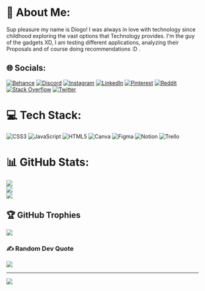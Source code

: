 # 💫 About Me:

Sup pleasure my name is Diogo! I was always in love with
technology since childhood exploring the vast options that
Technology provides. I'm the guy of the gadgets XD,
I am testing different applications, analyzing their
Proposals and of course doing recommendations :D .

## 🌐 Socials:

[![Behance](https://img.shields.io/badge/Behance-1769ff?logo=behance&logoColor=white)](https://behance.net/diogosilva2004) [![Discord](https://img.shields.io/badge/Discord-%237289DA.svg?logo=discord&logoColor=white)](https://discord.gg/rcstMMtqGp) [![Instagram](https://img.shields.io/badge/Instagram-%23E4405F.svg?logo=Instagram&logoColor=white)](https://instagram.com/w4xdgsilva) [![LinkedIn](https://img.shields.io/badge/LinkedIn-%230077B5.svg?logo=linkedin&logoColor=white)](https://linkedin.com/in/w4xdgsilva) [![Pinterest](https://img.shields.io/badge/Pinterest-%23E60023.svg?logo=Pinterest&logoColor=white)](https://pinterest.com/diogoslvsouza04) [![Reddit](https://img.shields.io/badge/Reddit-%23FF4500.svg?logo=Reddit&logoColor=white)](https://reddit.com/user/Ne0nW4X) [![Stack Overflow](https://img.shields.io/badge/-Stackoverflow-FE7A16?logo=stack-overflow&logoColor=white)](https://stackoverflow.com/users/w4xdgsilva) [![Twitter](https://img.shields.io/badge/Twitter-%231DA1F2.svg?logo=Twitter&logoColor=white)](https://twitter.com/w4xdgsilva)

# 💻 Tech Stack:

![CSS3](https://img.shields.io/badge/css3-%231572B6.svg?style=for-the-badge&logo=css3&logoColor=white) ![JavaScript](https://img.shields.io/badge/javascript-%23323330.svg?style=for-the-badge&logo=javascript&logoColor=%23F7DF1E) ![HTML5](https://img.shields.io/badge/html5-%23E34F26.svg?style=for-the-badge&logo=html5&logoColor=white) ![Canva](https://img.shields.io/badge/Canva-%2300C4CC.svg?style=for-the-badge&logo=Canva&logoColor=white) ![Figma](https://img.shields.io/badge/figma-%23F24E1E.svg?style=for-the-badge&logo=figma&logoColor=white) ![Notion](https://img.shields.io/badge/Notion-%23000000.svg?style=for-the-badge&logo=notion&logoColor=white) ![Trello](https://img.shields.io/badge/Trello-%23026AA7.svg?style=for-the-badge&logo=Trello&logoColor=white)

# 📊 GitHub Stats:

![](https://github-readme-stats.vercel.app/api?username=w4xdgsilva&theme=radical&hide_border=false&include_all_commits=true&count_private=false)<br/>
![](https://github-readme-streak-stats.herokuapp.com/?user=w4xdgsilva&theme=radical&hide_border=false)<br/>
![](https://github-readme-stats.vercel.app/api/top-langs/?username=w4xdgsilva&theme=radical&hide_border=false&include_all_commits=true&count_private=false&layout=compact)

## 🏆 GitHub Trophies

![](https://github-profile-trophy.vercel.app/?username=w4xdgsilva&theme=radical&no-frame=false&no-bg=false&margin-w=4)

### ✍️ Random Dev Quote

![](https://quotes-github-readme.vercel.app/api?type=vetical&theme=radical)

---

[![](https://visitcount.itsvg.in/api?id=w4xdgsilva&icon=1&color=1)](https://visitcount.itsvg.in)

<!-- Proudly created with GPRM ( https://gprm.itsvg.in ) -->
